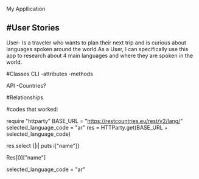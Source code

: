 My Appllication 



#User Stories
- 
User- Is a traveler who wants to plan their next trip and is curious about languages spoken around the world.As a User, I can specifically use this app to research about 4 main languages and where they are spoken in the world.

#Classes 
CLI 
 -attributes 
 -methods


API 
-Countries? 




#Relationships



#codes that worked: 


require "httparty"
BASE_URL = "https://restcountries.eu/rest/v2/lang/"
selected_language_code = "ar"
res = HTTParty.get(BASE_URL + selected_language_code)

res.select {|i| puts i["name"]}

 Res[0]["name"]

selected_language_code = "ar"
